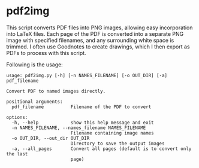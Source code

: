 # pdf2img


This script converts PDF files into PNG images, allowing easy incorporation into LaTeX files. 
Each page of the PDF is converted into a separate PNG image with specified filenames, and any surrounding white space is trimmed. 
I often use Goodnotes to create drawings, which I then export as PDFs to process with this script.


Following is the usage:

```
usage: pdf2img.py [-h] [-n NAMES_FILENAME] [-o OUT_DIR] [-a] pdf_filename

Convert PDF to named images directly.

positional arguments:
  pdf_filename          Filename of the PDF to convert

options:
  -h, --help            show this help message and exit
  -n NAMES_FILENAME, --names_filename NAMES_FILENAME
                        Filename containing image names
  -o OUT_DIR, --out_dir OUT_DIR
                        Directory to save the output images
  -a, --all_pages       Convert all pages (default is to convert only the last
                        page)
```
